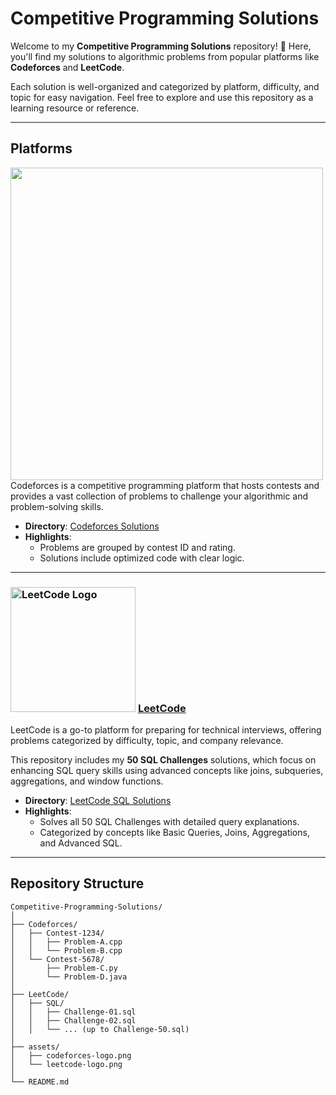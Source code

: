 # Competitive Programming Solutions

Welcome to my **Competitive Programming Solutions** repository! 🚀 Here, you'll find my solutions to algorithmic problems from popular platforms like **Codeforces** and **LeetCode**.  

Each solution is well-organized and categorized by platform, difficulty, and topic for easy navigation. Feel free to explore and use this repository as a learning resource or reference.

---

## Platforms

  <img src="https://upload.wikimedia.org/wikipedia/commons/thumb/b/b1/Codeforces_logo.svg/2560px-Codeforces_logo.svg.png" width="500"/>
Codeforces is a competitive programming platform that hosts contests and provides a vast collection of problems to challenge your algorithmic and problem-solving skills.

- **Directory**: [Codeforces Solutions](./Codeforces/)
- **Highlights**:
  - Problems are grouped by contest ID and rating.
  - Solutions include optimized code with clear logic.

---

### <img src="https://upload.wikimedia.org/wikipedia/commons/1/19/LeetCode_logo_black.png" alt="LeetCode Logo" width="200"/> [LeetCode](https://leetcode.com/)
LeetCode is a go-to platform for preparing for technical interviews, offering problems categorized by difficulty, topic, and company relevance.  

This repository includes my **50 SQL Challenges** solutions, which focus on enhancing SQL query skills using advanced concepts like joins, subqueries, aggregations, and window functions.

- **Directory**: [LeetCode SQL Solutions](./LeetCode/)
- **Highlights**:
  - Solves all 50 SQL Challenges with detailed query explanations.
  - Categorized by concepts like Basic Queries, Joins, Aggregations, and Advanced SQL.

---

## Repository Structure

```plaintext
Competitive-Programming-Solutions/
│
├── Codeforces/
│   ├── Contest-1234/
│   │   ├── Problem-A.cpp
│   │   └── Problem-B.cpp
│   └── Contest-5678/
│       ├── Problem-C.py
│       └── Problem-D.java
│
├── LeetCode/
│   ├── SQL/
│   │   ├── Challenge-01.sql
│   │   ├── Challenge-02.sql
│   │   └── ... (up to Challenge-50.sql)
│
├── assets/
│   ├── codeforces-logo.png
│   └── leetcode-logo.png
│
└── README.md
